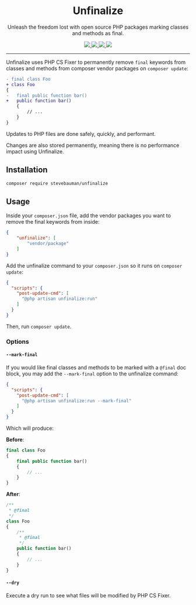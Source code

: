 <h1 align="center">Unfinalize</h1>

<p align="center">
Unleash the freedom lost with open source PHP packages marking classes and methods as final.
</p>

<p align="center">
<a href="https://github.com/stevebauman/unfinalize/actions" target="_blank">
<img src="https://img.shields.io/github/actions/workflow/status/stevebauman/unfinalize/run-tests.yml?branch=master&style=flat-square"/>
</a>

<a href="https://packagist.org/packages/stevebauman/unfinalize" target="_blank">
<img src="https://img.shields.io/packagist/v/stevebauman/unfinalize.svg?style=flat-square"/>
</a>

<a href="https://packagist.org/packages/stevebauman/unfinalize" target="_blank">
<img src="https://img.shields.io/packagist/dt/stevebauman/unfinalize.svg?style=flat-square"/>
</a>

<a href="https://packagist.org/packages/stevebauman/unfinalize" target="_blank">
<img src="https://img.shields.io/packagist/l/stevebauman/unfinalize.svg?style=flat-square"/>
</a>

---

Unfinalize uses PHP CS Fixer to permanently remove `final` keywords from classes and methods from composer vendor packages on `composer update`:

```diff
- final class Foo
+ class Foo
{
-   final public function bar()
+   public function bar()
    {
        // ...
    }
}
```

Updates to PHP files are done safely, quickly, and performant. 

Changes are also stored permanently, meaning there is no performance impact using Unfinalize.

## Installation

```bash
composer require stevebauman/unfinalize
```

## Usage

Inside your `composer.json` file, add the vendor packages you want to remove the final keywords from inside:

```json
{
    "unfinalize": [
        "vendor/package"
    ]
}
```

Add the unfinalize command to your `composer.json` so it runs on `composer update`:

```json
{
  "scripts": {
    "post-update-cmd": [
      "@php artisan unfinalize:run"
    ]
  }
}
```

Then, run `composer update`.

### Options

#### `--mark-final`

If you would like final classes and methods to be marked with a `@final` doc block, you may add the `--mark-final` option to the unfinalize command:

```json
{
  "scripts": {
    "post-update-cmd": [
      "@php artisan unfinalize:run --mark-final"
    ]
  }
}
```

Which will produce:

**Before**:

```php
final class Foo
{
    final public function bar()
    {
        // ...
    }
}
```

**After**:

```php
/**
 * @final
 */
class Foo
{
    /**
     * @final
     */
    public function bar()
    {
        // ...
    }
}
```

#### `--dry`

Execute a dry run to see what files will be modified by PHP CS Fixer.
